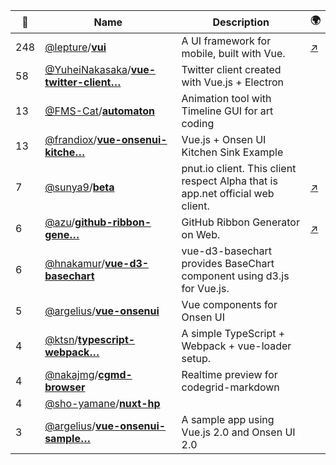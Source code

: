 |:star2: | Name | Description | 🌍|
|---|---|---|---|
|248|[@lepture](https://github.com/lepture)/[**vui**](https://github.com/lepture/vui)|A UI framework for mobile, built with Vue.|[:arrow_upper_right:](https://vui.github.io)|
|58|[@YuheiNakasaka](https://github.com/YuheiNakasaka)/[**vue-twitter-client…**](https://github.com/YuheiNakasaka/vue-twitter-client)|Twitter client created with Vue.js + Electron||
|13|[@FMS-Cat](https://github.com/FMS-Cat)/[**automaton**](https://github.com/FMS-Cat/automaton)|Animation tool with Timeline GUI for art coding||
|13|[@frandiox](https://github.com/frandiox)/[**vue-onsenui-kitche…**](https://github.com/frandiox/vue-onsenui-kitchensink)|Vue.js + Onsen UI Kitchen Sink Example||
|7|[@sunya9](https://github.com/sunya9)/[**beta**](https://github.com/sunya9/beta)|pnut.io client. This client respect Alpha that is app.net official web client.|[:arrow_upper_right:](https://beta.unsweets.net)|
|6|[@azu](https://github.com/azu)/[**github-ribbon-gene…**](https://github.com/azu/github-ribbon-generator)|GitHub Ribbon Generator on Web.|[:arrow_upper_right:](http://azu.github.io/github-ribbon-generator/)|
|6|[@hnakamur](https://github.com/hnakamur)/[**vue-d3-basechart**](https://github.com/hnakamur/vue-d3-basechart)|vue-d3-basechart provides BaseChart component using d3.js for Vue.js.||
|5|[@argelius](https://github.com/argelius)/[**vue-onsenui**](https://github.com/argelius/vue-onsenui)|Vue components for Onsen UI||
|4|[@ktsn](https://github.com/ktsn)/[**typescript-webpack…**](https://github.com/ktsn/typescript-webpack-simple)|A simple TypeScript + Webpack + vue-loader setup.||
|4|[@nakajmg](https://github.com/nakajmg)/[**cgmd-browser**](https://github.com/nakajmg/cgmd-browser)|Realtime preview for codegrid-markdown||
|4|[@sho-yamane](https://github.com/sho-yamane)/[**nuxt-hp**](https://github.com/sho-yamane/nuxt-hp)|||
|3|[@argelius](https://github.com/argelius)/[**vue-onsenui-sample…**](https://github.com/argelius/vue-onsenui-sample)|A sample app using Vue.js 2.0 and Onsen UI 2.0||

